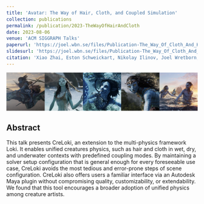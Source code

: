 ```yaml
---
title: 'Avatar: The Way of Hair, Cloth, and Coupled Simulation'
collection: publications
permalink: /publication/2023-TheWayOfHairAndCloth
date: 2023-08-06
venue: 'ACM SIGGRAPH Talks'
paperurl: 'https://joel.wbn.se/files/Publication-The_Way_Of_Cloth_And_Hair/The_Way_Of_Cloth_And_Hair.pdf'
slidesurl: 'https://joel.wbn.se/files/Publication-The_Way_Of_Cloth_And_Hair/The_Way_Of_Cloth_And_Hair-Supplemental.pdf'
citation: 'Xiao Zhai, Eston Schweickart, Nikolay Ilinov, Joel Wretborn, Alexey Stomakhin, John Homer, Jefri Haryono, and Julian Butler. 2023. &quot;Avatar: The Way of Hair, Cloth, and Coupled Simulation.&quot; In ACM SIGGRAPH 2023 Talks, 1–2. SIGGRAPH ’23 61. New York, NY, USA: Association for Computing Machinery. https://doi.org/10.1145/3587421.3595408.'
---
```


![Avatar: The Way of Hair, Cloth, and Coupled Simulation](/files/Publication-The_Way_Of_Cloth_And_Hair/image2.jpeg)

Abstract 
--------
This talk presents CreLoki, an extension to the multi-physics framework Loki. It enables unified creatures physics, such as hair and cloth in wet, dry, and underwater contexts with predefined coupling modes. By maintaining a solver setup configuration that is general enough for every foreseeable use case, CreLoki avoids the most tedious and error-prone steps of scene configuration. CreLoki also offers users a familiar interface via an Autodesk Maya plugin without compromising quality, customizability, or extendability. We found that this tool encourages a broader adoption of unified physics among creature artists.

